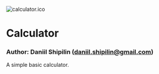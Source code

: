 ![calculator.ico](./Calculator/Images/calculator.ico)
# Calculator
### Author: Daniil Shipilin (daniil.shipilin@gmail.com)
A simple basic calculator.
